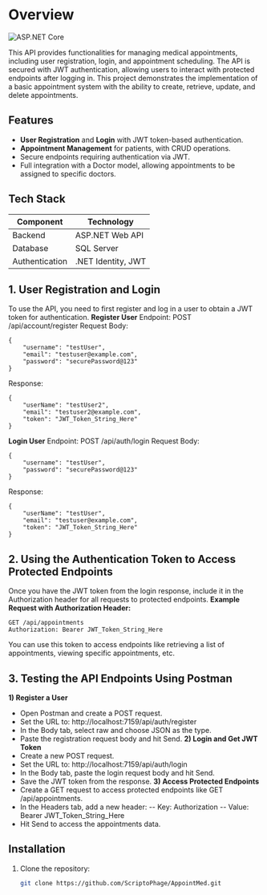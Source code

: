 # Overview

![ASP.NET Core](https://img.shields.io/badge/ASP.NET-Core%208-blue) 


This API provides functionalities for managing medical appointments, including user registration, login, and appointment scheduling. The API is secured with JWT authentication, allowing users to interact with protected endpoints after logging in. This project demonstrates the implementation of a basic appointment system with the ability to create, retrieve, update, and delete appointments.
## Features
- **User Registration** and **Login** with JWT token-based authentication.
- **Appointment Management** for patients, with CRUD operations.
- Secure endpoints requiring authentication via JWT.
- Full integration with a Doctor model, allowing appointments to be assigned to specific doctors.

## Tech Stack
| Component      | Technology             |
|----------------|-------------------------|
| Backend        | ASP.NET Web API        |
| Database       | SQL Server             |
| Authentication | .NET Identity, JWT     |
## 1. User Registration and Login
To use the API, you need to first register and log in a user to obtain a JWT token for authentication.
**Register User**
Endpoint: POST /api/account/register
Request Body:
```
{
    "username": "testUser",
    "email": "testuser@example.com",
    "password": "securePassword@123"
}
```
Response:
```
{
    "userName": "testUser2",
    "email": "testuser2@example.com",
    "token": "JWT_Token_String_Here"
}
```
**Login User**
Endpoint: POST /api/auth/login
Request Body:
```
{
    "username": "testUser",
    "password": "securePassword@123"
}
```
Response:
```
{
    "userName": "testUser",
    "email": "testuser@example.com",
    "token": "JWT_Token_String_Here"
}
```
## 2. Using the Authentication Token to Access Protected Endpoints
Once you have the JWT token from the login response, include it in the Authorization header for all requests to protected endpoints.
**Example Request with Authorization Header:**
```
GET /api/appointments
Authorization: Bearer JWT_Token_String_Here
```
You can use this token to access endpoints like retrieving a list of appointments, viewing specific appointments, etc.
## 3. Testing the API Endpoints Using Postman
**1) Register a User**
- Open Postman and create a POST request.
- Set the URL to: http://localhost:7159/api/auth/register
- In the Body tab, select raw and choose JSON as the type.
- Paste the registration request body and hit Send.
**2) Login and Get JWT Token**
- Create a new POST request.
- Set the URL to: http://localhost:7159/api/auth/login
- In the Body tab, paste the login request body and hit Send.
- Save the JWT token from the response.
**3) Access Protected Endpoints**
- Create a GET request to access protected endpoints like GET /api/appointments.
- In the Headers tab, add a new header:
-- Key: Authorization
-- Value: Bearer JWT_Token_String_Here
- Hit Send to access the appointments data.


## Installation
1. Clone the repository:
   ```bash
   git clone https://github.com/ScriptoPhage/AppointMed.git
   
